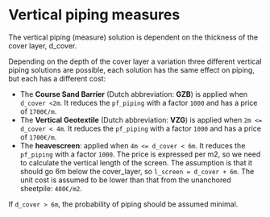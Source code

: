 # Vertical piping measures

The vertical piping (measure) solution is dependent on the thickness of the cover layer, d_cover.

Depending on the depth of the cover layer a variation three different vertical piping solutions are possible, each solution has the same effect on piping, but each has a different cost:

- The __Course Sand Barrier__ (Dutch abbreviation: __GZB__) is applied when `d_cover <2m`. It reduces the `pf_piping` with a factor `1000` and has a price of `1700€/m`.
- The __Vertical Geotextile__ (Dutch abbreviation: __VZG__) is applied when `2m <= d_cover < 4m`. It reduces the `pf_piping` with a factor `1000` and has a price of `1700€/m`.
- The __heavescreen__: applied when `4m <= d_cover < 6m`. It reduces the `pf_piping` with a factor `1000`. The price is expressed per m2, so we need to calculate the vertical length of the screen. The assumption is that it should go 6m below the cover_layer, so `l_screen = d_cover + 6m`. The unit cost is assumed to be lower than that from the unanchored sheetpile: `400€/m2`.

If `d_cover > 6m`, the probability of piping should be assumed minimal.